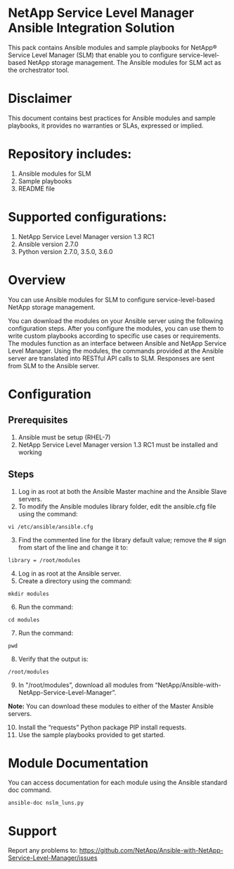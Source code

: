 # NetApp Service Level Manager Ansible Integration Solution

This pack contains Ansible modules and sample playbooks for NetApp® Service Level Manager (SLM) that enable you to configure service-level-based NetApp storage management. The Ansible modules for SLM act as the orchestrator tool.

# Disclaimer
This document contains best practices for Ansible modules and sample playbooks, it provides no warranties or SLAs, expressed or implied.

# Repository includes:
1.	Ansible modules for SLM 
2.	Sample playbooks
3.	README file
 
# Supported configurations:
1.	NetApp Service Level Manager version 1.3 RC1 
2.	Ansible version 2.7.0
3. Python version 2.7.0, 3.5.0, 3.6.0


# Overview
You can use Ansible modules for SLM to configure service-level-based NetApp storage management.

You can download the modules on your Ansible server using the following configuration steps. After you configure the modules, you can use them to write custom playbooks according to specific use cases or requirements. The modules function as an interface between Ansible and NetApp Service Level Manager. Using the modules, the commands provided at the Ansible server are translated into RESTful API calls to SLM. Responses are sent from SLM to the Ansible server.


# Configuration
## Prerequisites
1.	Ansible must be setup (RHEL-7)     
2.	NetApp Service Level Manager version 1.3 RC1 must be installed and working

 ## Steps
1.	Log in as root at both the Ansible Master machine and the Ansible Slave servers.
2.	To modify the Ansible modules library folder, edit the ansible.cfg file using the command:
```
vi /etc/ansible/ansible.cfg
```
3.	Find the commented line for the library default value; remove the # sign from start of the line and change it to:
```
library = /root/modules
```
4.	Log in as root at the Ansible server.
5.	Create a directory using the command:
```
mkdir modules
```
6.	Run the command:
```
cd modules
```
7.	Run the command:
```
pwd
```
8.	Verify that the output is:
```
/root/modules
```
9.	In "/root/modules”, download all modules from “NetApp/Ansible-with-NetApp-Service-Level-Manager”. 

**Note:** You can download these modules to either of the Master Ansible servers.

10.	Install the “requests” Python package PIP install requests.
11.	Use the sample playbooks provided to get started.


# Module Documentation
You can access documentation for each module using the Ansible standard doc command.
```
ansible-doc nslm_luns.py
```

# Support
Report any problems to: https://github.com/NetApp/Ansible-with-NetApp-Service-Level-Manager/issues
